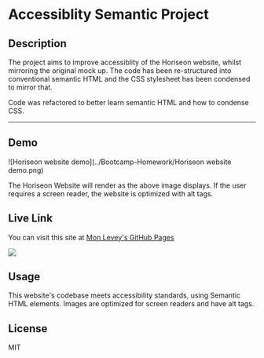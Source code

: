# Accessiblity Semantic Project
## Description
The project aims to improve accessiblity of the Horiseon website, whilst mirroring the original mock up. The code has been re-structured into conventional semantic HTML and the CSS stylesheet has been condensed to mirror that.  

Code was refactored to better learn semantic HTML and how to condense CSS.

***

## Demo
![Horiseon website demo](../Bootcamp-Homework/Horiseon website demo.png) 

The Horiseon Website will render as the above image displays. If the user requires a screen reader, the website is optimized with alt tags.


## Live Link
You can visit this site at [Mon Levey's GitHub Pages](https://monlevey.github.io/Bootcamp-Homework/)

<img src="https://img.shields.io/badge/github%20-%23121011.svg?&style=for-the-badge&logo=github&logoColor=white"/>

## Usage
This website's codebase meets accessibility standards, using Semantic HTML elements. Images are optimized for screen readers and have alt tags. 

## License
MIT 